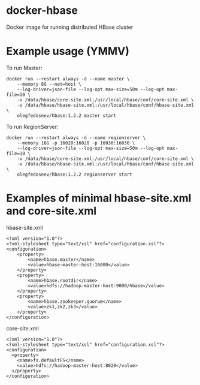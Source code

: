 # docker-hbase
Docker image for running distributed HBase cluster

# Example usage (YMMV)

To run Master:

	docker run --restart always -d --name master \
		--memory 8G --net=host \
		--log-driver=json-file --log-opt max-size=50m --log-opt max-file=10 \
		-v /data/hbase/core-site.xml:/usr/local/hbase/conf/core-site.xml \
		-v /data/hbase/hbase-site.xml:/usr/local/hbase/conf/hbase-site.xml \
		olegfedoseev/hbase:1.2.2 master start

To run RegionServer:

	docker run --restart always -d --name regionserver \
		--memory 16G -p 16020:16020 -p 16030:16030 \
		--log-driver=json-file --log-opt max-size=50m --log-opt max-file=10 \
		-v /data/hbase/core-site.xml:/usr/local/hbase/conf/core-site.xml \
		-v /data/hbase/hbase-site.xml:/usr/local/hbase/conf/hbase-site.xml \
		olegfedoseev/hbase:1.2.2 regionserver start

# Examples of minimal hbase-site.xml and core-site.xml

hbase-site.xml

	<?xml version="1.0"?>
	<?xml-stylesheet type="text/xsl" href="configuration.xsl"?>
	<configuration>
		<property>
			<name>hbase.master</name>
			<value>hbase-master-host:16000</value>
		</property>
		<property>
			<name>hbase.rootdir</name>
			<value>hdfs://hadoop-master-host:9000/hbase</value>
		</property>
		<property>
			<name>hbase.zookeeper.quorum</name>
			<value>zk1,zk2,zk3</value>
		</property>
	</configuration>

core-site.xml

	<?xml version="1.0"?>
	<?xml-stylesheet type="text/xsl" href="configuration.xsl"?>
	<configuration>
	  <property>
	    <name>fs.defaultFS</name>
	    <value>hdfs://hadoop-master-host:8020</value>
	  </property>
	</configuration>
